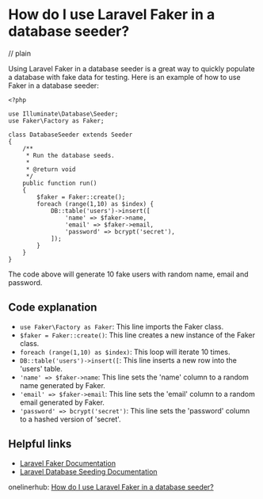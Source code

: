 # How do I use Laravel Faker in a database seeder?
// plain

Using Laravel Faker in a database seeder is a great way to quickly populate a database with fake data for testing. Here is an example of how to use Faker in a database seeder:

```
<?php

use Illuminate\Database\Seeder;
use Faker\Factory as Faker;

class DatabaseSeeder extends Seeder
{
    /**
     * Run the database seeds.
     *
     * @return void
     */
    public function run()
    {
        $faker = Faker::create();
        foreach (range(1,10) as $index) {
            DB::table('users')->insert([
                'name' => $faker->name,
                'email' => $faker->email,
                'password' => bcrypt('secret'),
            ]);
        }
    }
}
```

The code above will generate 10 fake users with random name, email and password.

## Code explanation


- `use Faker\Factory as Faker`: This line imports the Faker class.
- `$faker = Faker::create()`: This line creates a new instance of the Faker class.
- `foreach (range(1,10) as $index)`: This loop will iterate 10 times.
- `DB::table('users')->insert([`: This line inserts a new row into the 'users' table.
- `'name' => $faker->name`: This line sets the 'name' column to a random name generated by Faker.
- `'email' => $faker->email`: This line sets the 'email' column to a random email generated by Faker.
- `'password' => bcrypt('secret')`: This line sets the 'password' column to a hashed version of 'secret'.

## Helpful links

- [Laravel Faker Documentation](https://github.com/fzaninotto/Faker#fakerproviderbase)
- [Laravel Database Seeding Documentation](https://laravel.com/docs/master/seeding#writing-seeders)

onelinerhub: [How do I use Laravel Faker in a database seeder?](https://onelinerhub.com/php-faker/how-do-i-use-laravel-faker-in-a-database-seeder)